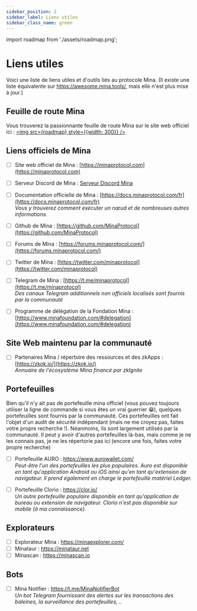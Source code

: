```yaml
---
sidebar_position: 2
sidebar_label: Liens utiles
sidebar_class_name: green
---
```

import roadmap from './assets/roadmap.png';

# Liens utiles
Voici une liste de liens utiles et d'outils liés au protocole Mina.
(Il existe une liste équivalente sur https://awesome.mina.tools/, mais elle n'est plus mise à jour.)

## Feuille de route Mina
Vous trouverez la passionnante feuille de route Mina sur le site web officiel ici :
<a href="https://minaprotocol.com/mina-roadmap" target="\_blank"><img src={roadmap} style={{width: 300}} /></a>

## Liens officiels de Mina
- [ ] Site web officiel de Mina : [https://minaprotocol.com](https://minaprotocol.com)   

- [ ] Serveur Discord de Mina : [Serveur Discord Mina](https://discord.com/invite/Vexf4ED)   

- [ ] Documentation officielle de Mina : [https://docs.minaprotocol.com/fr](https://docs.minaprotocol.com/fr)   
*Vous y trouverez comment exécuter un nœud et de nombreuses autres informations.*  

- [ ] Github de Mina : [https://github.com/MinaProtocol](https://github.com/MinaProtocol)   

- [ ] Forums de Mina : [https://forums.minaprotocol.com/](https://forums.minaprotocol.com/)   

- [ ] Twitter de Mina : [https://twitter.com/minaprotocol](https://twitter.com/minaprotocol)   

- [ ] Telegram de Mina : [https://t.me/minaprotocol](https://t.me/minaprotocol)   
*Des canaux Telegram additionnels non officiels localisés sont fournis par la communauté*  

- [ ] Programme de délégation de la Fondation Mina : [https://www.minafoundation.com/#delegation](https://www.minafoundation.com/#delegation) 

## Site Web maintenu par la communauté
- [ ] Partenaires Mina / répertoire des ressources et des zkApps : [https://zkok.io/](https://zkok.io/)   
*Annuaire de l'écosystème Mina financé par zkIgnite*

## Portefeuilles
Bien qu'il n'y ait pas de portefeuille mina officiel (vous pouvez toujours utiliser la ligne de commande si vous êtes un vrai guerrier 😁), quelques portefeuilles sont fournis par la communauté.
Ces portefeuilles ont fait l'objet d'un audit de sécurité indépendant (mais ne me croyez pas, faites votre propre recherche !). Néanmoins, ils sont largement utilisés par la communauté. Il peut y avoir d'autres portefeuilles là-bas, mais comme je ne les connais pas, je ne les répertorie pas ici (encore une fois, faites votre propre recherche)

- [ ] Portefeuille AURO : https://www.aurowallet.com/  
*Peut-être l'un des portefeuilles les plus populaires. Auro est disponible en tant qu'application Android ou iOS ainsi qu'en tant qu'extension de navigateur. Il prend également en charge le portefeuille matériel Ledger.*

- [ ] Portefeuille Clorio : https://clor.io/  
*Un autre portefeuille populaire disponible en tant qu'application de bureau ou extension de navigateur. Clorio n'est pas disponible sur mobile (à ma connaissance).*

## Explorateurs
- [ ] Explorateur Mina : https://minaexplorer.com/
- [ ] Minataur : https://minataur.net
- [ ] Minascan : https://minascan.io

## Bots
- [ ] Mina Notifier : https://t.me/MinaNotifierBot  
*Un bot Telegram fournissant des alertes sur les transactions des baleines, la surveillance des portefeuilles, ..*
